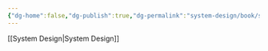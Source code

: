 ```yaml
---
{"dg-home":false,"dg-publish":true,"dg-permalink":"system-design/book/system-design-interview-1","permalink":"/system-design/book/system-design-interview-1/","dgPassFrontmatter":true}
---
```


[[System Design\|System Design]]